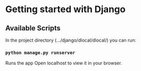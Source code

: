 # Getting started with Django


## Available Scripts

In the project directory (.../django/dlocal/dlocal/) you can run:

### `python manage.py runserver`

Runs the app
Open localhost to view it in your browser.
